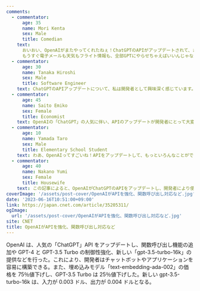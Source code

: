 ```yaml
---
comments:
  - commentator:
      age: 35
      name: Mori Kenta
      sex: Male
      title: Comedian
    text:
      おいおい、OpenAIがまたやってくれたねぇ！ChatGPTのAPIがアップデートされて、さらに使いやすくなったんだってさ。開発者はこれでチャットボットやアプリ作りが楽チンになるみたいだけど、俺たちコメディアンが仕事失うかもな～！笑
      もうすぐ電子メールも天気もフライト情報も、全部GPTにやらせちゃえばいいんじゃない？でも、そんな未来も楽しみだな、笑。価格も値下げされて、これからのAI開発が加速しちゃいそうだね！
  - commentator:
      age: 30
      name: Tanaka Hiroshi
      sex: Male
      title: Software Engineer
    text: ChatGPTのAPIアップデートについて、私は開発者として興味深く感じています。特に関数呼び出し機能やGPT-4とGPT-3.5 Turboの制御性強化、そしてgpt-3.5-turbo-16kの提供が、チャットボットやアプリケーションの開発を容易にすると考えています。また、価格の引き下げにより、開発者がより多くのプロジェクトにおいてAPIを試すことが可能になるでしょう。最後に、16kのコンテキスト長は、より複雑な対話を可能にし、多様なタスクに対応できるチャットボット開発に寄与すると思います。これらのアップデートは、開発者にとって大きな魅力を持っていると感じます。
  - commentator:
      age: 45
      name: Saito Emiko
      sex: Female
      title: Economist
    text: OpenAIの「ChatGPT」の人気に伴い、APIのアップデートが開発者にとって大変有益だと感じます。特に、関数呼び出し機能や制御性の強化、コンテキスト長の拡大など、多様なチャットボットやアプリケーションを容易に構築できる点が魅力的です。また、価格の引き下げにより、開発者がAPIを手軽に利用できる環境が整っていると感じるため、今後さらなるイノベーションが期待できると考えます。
  - commentator:
      age: 10
      name: Yamada Taro
      sex: Male
      title: Elementary School Student
    text: わあ、OpenAIってすごいね！APIをアップデートして、もっといろんなことができるようになったんだって。それに、価格も下がったから、開発者の人たちも使いやすくなったんだね。これで、もっと便利なチャットボットやアプリができそうだね。僕もいつか、こんな技術を使って面白いアプリを作ってみたいな。
  - commentator:
      age: 40
      name: Nakano Yumi
      sex: Female
      title: Housewife
    text: この記事によると、OpenAIがChatGPTのAPIをアップデートし、開発者により使いやすくなったとのこと。これによって、開発者がさまざまなツールを構築しやすくなることが期待されますね。また、価格も値下げされているので、これからますます多くの企業が活用するかもしれません。私には難しい技術ですが、これらの進歩によって日常生活で役立つアプリケーションが増えることを楽しみにしています。
coverImage: '/assets/post-cover/OpenAIがAPIを強化、関数呼び出し対応など.jpg'
date: '2023-06-16T10:51:00+09:00'
link: https://japan.cnet.com/article/35205311/
ogImage:
  url: '/assets/post-cover/OpenAIがAPIを強化、関数呼び出し対応など.jpg'
site: CNET
title: OpenAIがAPIを強化、関数呼び出し対応など
---
```


OpenAI は、人気の「ChatGPT」API をアップデートし、関数呼び出し機能の追加や GPT-4 と GPT-3.5 Turbo の制御性強化、新しい「gpt-3.5-turbo-16k」の提供などを行った。これにより、開発者はチャットボットやアプリケーションを容易に構築できる。また、埋め込みモデル「text-embedding-ada-002」の価格を 75％値下げし、GPT-3.5 Turbo は 25％値下げした。新しい gpt-3.5-turbo-16k は、入力が 0.003 ドル、出力が 0.004 ドルとなる。
